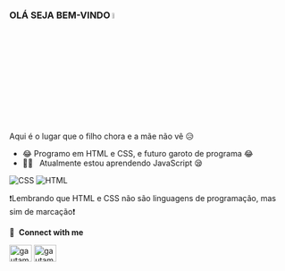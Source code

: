 ### OLÁ SEJA BEM-VINDO <a href="#"><img src="https://media.giphy.com/media/hvRJCLFzcasrR4ia7z/giphy.gif" width="5%"></a>
Aqui é o lugar que o filho chora e a mãe não vê :disappointed_relieved:

- :joy: Programo em HTML e CSS, e futuro garoto de programa :joy:
- 👨‍💻 &nbsp; Atualmente estou aprendendo JavaScript :sleepy:
  

![CSS](https://img.shields.io/badge/CSS3-1572B6?style=for-the-badge&logo=css3&logoColor=white)
![HTML](https://img.shields.io/badge/HTML5-E34F26?style=for-the-badge&logo=html5&logoColor=white)

:exclamation:Lembrando que HTML e CSS não são linguagens de programação, mas sim de marcação:exclamation:

🔗 &nbsp;**Connect with me**
<p align="left">
<a href="https://www.linkedin.com/in/murilo-raul-b19862264/" target="blank"><img align="center" src="https://raw.githubusercontent.com/rahuldkjain/github-profile-readme-generator/master/src/images/icons/Social/linked-in-alt.svg" alt="gautamkrishnar" height="30" width="40" /></a>
<a href="https://www.instagram.com/murillo.offc/" target="blank"><img align="center" src="https://raw.githubusercontent.com/rahuldkjain/github-profile-readme-generator/master/src/images/icons/Social/instagram.svg" alt="gautamkrishnar" height="30" width="40" /></a>

